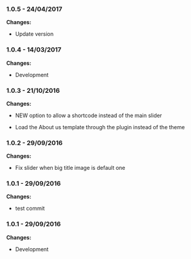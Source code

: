 
### 1.0.5 - 24/04/2017
**Changes:** 
- Update version

### 1.0.4 - 14/03/2017
**Changes:** 
- Development

### 1.0.3 - 21/10/2016
**Changes:** 
- NEW option to allow a shortcode instead of the main slider
- Load the About us template through the plugin instead of the theme

### 1.0.2 - 29/09/2016
**Changes:** 
- Fix slider when big title image is default one

### 1.0.1 - 29/09/2016
**Changes:** 
- test commit

### 1.0.1 - 29/09/2016
**Changes:** 
- Development

